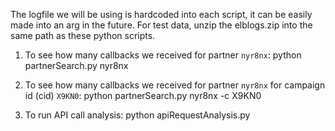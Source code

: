 The logfile we will be using is hardcoded into each script, it can be easily made into an arg in the future.
For test data, unzip the elblogs.zip into the same path as these python scripts.

1) To see how many callbacks we received for partner `nyr8nx`: 
python partnerSearch.py nyr8nx

2) To see how many callbacks we received for partner `nyr8nx` for campaign id (cid) `X9KN0`:
python partnerSearch.py nyr8nx -c X9KN0

3) To run API call analysis:
python apiRequestAnalysis.py